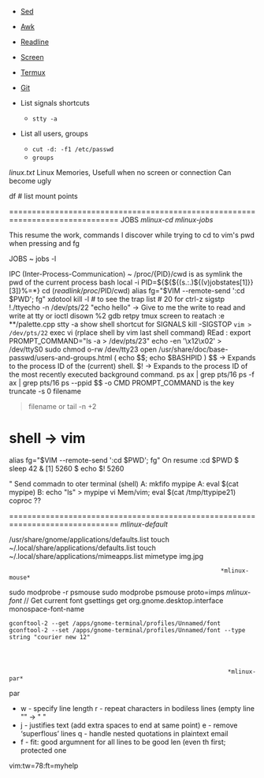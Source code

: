 * [Sed](Sed)
* [Awk](Awk)
* [Readline](Readline)
* [Screen](Screen)
* [Termux](Termux)
* [Git](Git)

* 	List signals shortcuts
	* 	`stty -a`

* List all users, groups
	*	`cut -d: -f1 /etc/passwd`
	*	`groups`



*linux.txt*                 Linux Memories, Usefull when no screen or connection
                          Can become ugly 

df  # list mount points 




==============================================================================
JOBS                                                   *mlinux-cd* *mlinux-jobs*

This resume the work, commands I discover while trying to cd to vim's pwd when
pressing <c-z> and fg

JOBS ~
jobs -l

IPC (Inter-Process-Communication) ~
/proc/{PID}/cwd         is as symlink the pwd of the current process 
bash 
    local -i PID=${${${(s.:.)${(v)jobstates[1]}}[3]}%\=*}
    cd $(readlink /proc/$PID/cwd)
alias fg="$VIM --remote-send ':cd $PWD<CR>'; fg"
xdotool 
kill -l  # to see the trap list
		# 20 for ctrl-z sigstp
!./ttyecho -n /dev/pts/22 "echo hello"
-> Give to me the write to read and write at tty or ioctl 
disown %2
gdb retpy tmux screen to reatach 
 :e **/palette.cpp
stty -a show shell shortcut for SIGNALS
kill -SIGSTOP `vim > /dev/pts/22`
exec vi (rplace shell by vim last shell command)
REad : export PROMPT_COMMAND="ls -a > /dev/pts/23"
echo -en '\x12\x02' > /dev/ttyS0
sudo chmod o-rw /dev/tty23
open /usr/share/doc/base-passwd/users-and-groups.html
( echo $$; echo $BASHPID )
$$ -> Expands to the process ID of the (current) shell.
$! -> Expands to the process ID of the most recently executed background command.
ps ax | grep pts/16
ps -f ax | grep pts/16
ps --ppid $$ -o CMD
PROMPT_COMMAND is the key
truncate -s 0 filename
>filename
or tail -n +2
# shell -> vim 
alias fg="$VIM --remote-send ':cd $PWD<CR>'; fg"
On resume :cd $PWD
$ sleep 42 &
 [1] 5260
 $ echo $!
 5260



" Send commadn to oter terminal (shell)
A: mkfifo mypipe
A: eval $(cat mypipe)
B: echo "ls" > mypipe
vi Mem/vim; eval $(cat /tmp/ttypipe21)
coproc ?? 







==============================================================================
                                                              *mlinux-default*


  /usr/share/gnome/applications/defaults.list
  touch ~/.local/share/applications/defaults.list
  touch ~/.local/share/applications/mimeapps.list
  mimetype img.jpg 


																*mlinux-mouse*

sudo modprobe -r psmouse
sudo modprobe psmouse proto=imps
																 *mlinux-font*
	// Get current font 
	gsettings get org.gnome.desktop.interface monospace-font-name

	gconftool-2 --get /apps/gnome-terminal/profiles/Unnamed/font
  	gconftool-2 --set /apps/gnome-terminal/profiles/Unnamed/font --type string "courier new 12"




                                                                  *mlinux-par*
par
-   w - specify line length
    r - repeat characters in bodiless lines (empty line "" -> "    "
-   j - justifies text (add extra spaces to end at same point)
    e - remove ‘superflous’ lines
    q - handle nested quotations in plaintext email
-   f - fit: good argumnent for all lines to be good len (even th first; 
	    protected one



 vim:tw=78:ft=myhelp 
